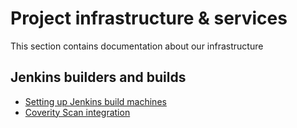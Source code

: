 # Project infrastructure & services

This section contains documentation about our infrastructure

## Jenkins builders and builds
* [Setting up Jenkins build machines](builders.md)
* [Coverity Scan integration](coverity.md)
